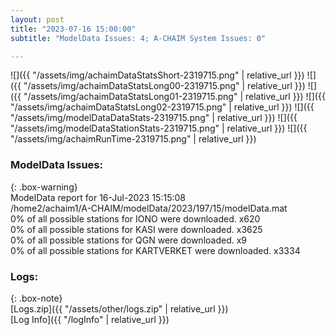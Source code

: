 ```yaml
---
layout: post
title: "2023-07-16 15:00:00"
subtitle: "ModelData Issues: 4; A-CHAIM System Issues: 0"

---
```


![]({{ "/assets/img/achaimDataStatsShort-2319715.png" | relative_url }})
![]({{ "/assets/img/achaimDataStatsLong00-2319715.png" | relative_url }})
![]({{ "/assets/img/achaimDataStatsLong01-2319715.png" | relative_url }})
![]({{ "/assets/img/achaimDataStatsLong02-2319715.png" | relative_url }})
![]({{ "/assets/img/modelDataDataStats-2319715.png" | relative_url }})
![]({{ "/assets/img/modelDataStationStats-2319715.png" | relative_url }})
![]({{ "/assets/img/achaimRunTime-2319715.png" | relative_url }})


### ModelData Issues:  
  
{: .box-warning}  
 ModelData report for 16-Jul-2023 15:15:08   
 /home2/achaim1/A-CHAIM/modelData/2023/197/15/modelData.mat   
 0% of all possible stations for IONO were downloaded. x620   
 0% of all possible stations for KASI were downloaded. x3625   
 0% of all possible stations for QGN were downloaded. x9   
 0% of all possible stations for KARTVERKET were downloaded. x3334   
  


### Logs:  
  
{: .box-note}  
[Logs.zip]({{ "/assets/other/logs.zip" | relative_url }})  
[Log Info]({{ "/logInfo" | relative_url }})  
